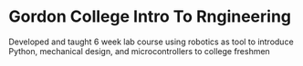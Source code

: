 # Gordon College Intro To Rngineering

Developed and taught 6 week lab course using robotics as tool to introduce Python, mechanical design, and microcontrollers to college freshmen

